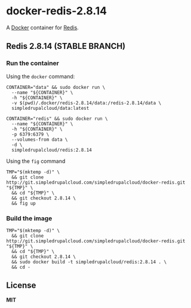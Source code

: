# docker-redis-2.8.14

A [Docker](https://docker.com/) container for [Redis](http://redis.io/).

## Redis 2.8.14 (STABLE BRANCH)

### Run the container

Using the `docker` command:

    CONTAINER="data" && sudo docker run \
      --name "${CONTAINER}" \
      -h "${CONTAINER}" \
      -v $(pwd)/.docker/redis-2.8.14/data:/redis-2.8.14/data \
      simpledrupalcloud/data:latest

    CONTAINER="redis" && sudo docker run \
      --name "${CONTAINER}" \
      -h "${CONTAINER}" \
      -p 6379:6379 \
      --volumes-from data \
      -d \
      simpledrupalcloud/redis:2.8.14
      
Using the `fig` command

    TMP="$(mktemp -d)" \
      && git clone http://git.simpledrupalcloud.com/simpledrupalcloud/docker-redis.git "${TMP}" \
      && cd "${TMP}" \
      && git checkout 2.8.14 \
      && fig up

### Build the image
      
    TMP="$(mktemp -d)" \
      && git clone http://git.simpledrupalcloud.com/simpledrupalcloud/docker-redis.git "${TMP}" \
      && cd "${TMP}" \
      && git checkout 2.8.14 \
      && sudo docker build -t simpledrupalcloud/redis:2.8.14 . \
      && cd -

## License

**MIT**
